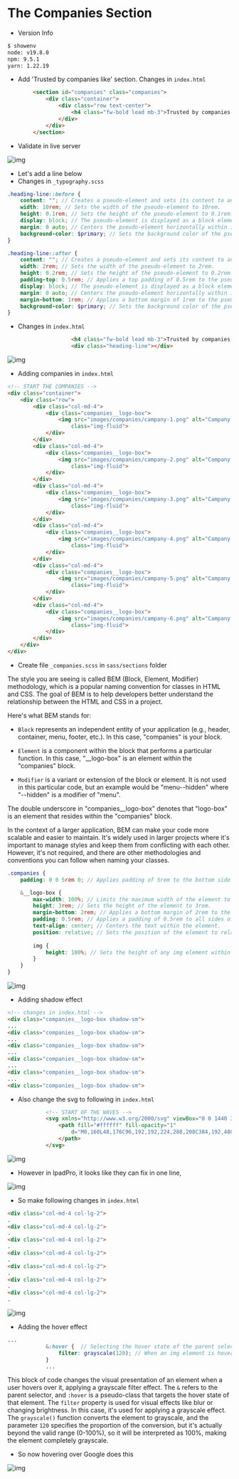 # The Companies Section

- Version Info

```bash
$ showenv
node: v19.8.0
npm: 9.5.1
yarn: 1.22.19
```

- Add 'Trusted by companies like' section. Changes in `index.html`

```html
        <section id="companies" class="companies">
            <div class="container">
                <div class="row text-center">
                    <h4 class="fw-bold lead mb-3">Trusted by companies like</h4>
                </div>
            </div>
        </section>
```

- Validate in live server

![img](.images/image-2023-06-12-20-48-23.png)

- Let's add a line below
- Changes in `_typography.scss`

```scss
.heading-line::before {
    content: ""; // Creates a pseudo-element and sets its content to an empty string.
    width: 10rem; // Sets the width of the pseudo-element to 10rem.
    height: 0.1rem; // Sets the height of the pseudo-element to 0.1rem.
    display: block; // The pseudo-element is displayed as a block element, taking up the full width its parent allows.
    margin: 0 auto; // Centers the pseudo-element horizontally within its parent.
    background-color: $primary; // Sets the background color of the pseudo-element as specified in the $primary variable.
}

.heading-line::after {
    content: ""; // Creates a pseudo-element and sets its content to an empty string.
    width: 2rem; // Sets the width of the pseudo-element to 2rem.
    height: 0.2rem; // Sets the height of the pseudo-element to 0.2rem.
    padding-top: 0.5rem; // Applies a top padding of 0.5rem to the pseudo-element.
    display: block; // The pseudo-element is displayed as a block element, taking up the full width its parent allows.
    margin: 0 auto; // Centers the pseudo-element horizontally within its parent.
    margin-bottom: 1rem; // Applies a bottom margin of 1rem to the pseudo-element.
    background-color: $primary; // Sets the background color of the pseudo-element as specified in the $primary variable.
}
```

- Changes in `index.html`

```html
                    <h4 class="fw-bold lead mb-3">Trusted by companies like</h4>
                    <div class="heading-line"></div>
```

![img](.images/image-2023-06-13-07-04-12.png)

- Adding companies in `index.html`

```html
<!-- START THE COMPANIES -->
<div class="container">
    <div class="row">
        <div class="col-md-4">
            <div class="companies__logo-box">
                <img src="images/companies/campany-1.png" alt="Campany 1 logo" title="Campany 1 Logo"
                    class="img-fluid">
            </div>
        </div>
        <div class="col-md-4">
            <div class="companies__logo-box">
                <img src="images/companies/campany-2.png" alt="Campany 2 logo" title="Campany 2 Logo"
                    class="img-fluid">
            </div>
        </div>
        <div class="col-md-4">
            <div class="companies__logo-box">
                <img src="images/companies/campany-3.png" alt="Campany 3 logo" title="Campany 3 Logo"
                    class="img-fluid">
            </div>
        </div>
        <div class="col-md-4">
            <div class="companies__logo-box">
                <img src="images/companies/campany-4.png" alt="Campany 4 logo" title="Campany 4 Logo"
                    class="img-fluid">
            </div>
        </div>
        <div class="col-md-4">
            <div class="companies__logo-box">
                <img src="images/companies/campany-5.png" alt="Campany 5 logo" title="Campany 5 Logo"
                    class="img-fluid">
            </div>
        </div>
        <div class="col-md-4">
            <div class="companies__logo-box">
                <img src="images/companies/campany-6.png" alt="Campany 6 logo" title="Campany 6 Logo"
                    class="img-fluid">
            </div>
        </div>
    </div>
</div>
```

- Create file `_companies.scss` in `sass/sections` folder

The style you are seeing is called BEM (Block, Element, Modifier) methodology, which is a popular naming convention for classes in HTML and CSS. The goal of BEM is to help developers better understand the relationship between the HTML and CSS in a project.

Here's what BEM stands for:

- `Block` represents an independent entity of your application (e.g., header, container, menu, footer, etc.). In this case, "companies" is your block.
  
- `Element` is a component within the block that performs a particular function. In this case, "__logo-box" is an element within the "companies" block.

- `Modifier` is a variant or extension of the block or element. It is not used in this particular code, but an example would be "menu--hidden" where "--hidden" is a modifier of "menu".

The double underscore in "companies__logo-box" denotes that "logo-box" is an element that resides within the "companies" block.

In the context of a larger application, BEM can make your code more scalable and easier to maintain. It's widely used in larger projects where it's important to manage styles and keep them from conflicting with each other. However, it's not required, and there are other methodologies and conventions you can follow when naming your classes.

```scss
.companies {
    padding: 0 0 5rem 0; // Applies padding of 5rem to the bottom side of the element, with no padding on the top, right, or left.

    &__logo-box {
        max-width: 100%; // Limits the maximum width of the element to 100% of its parent's width.
        height: 3rem; // Sets the height of the element to 3rem.
        margin-bottom: 2rem; // Applies a bottom margin of 2rem to the element.
        padding: 0.5rem; // Applies a padding of 0.5rem to all sides of the element.
        text-align: center; // Centers the text within the element.
        position: relative; // Sets the position of the element to relative, meaning any absolutely positioned children will position relative to this element.
        
        img {
            height: 100%; // Sets the height of any img element within the current element to 100% of its parent's height.
        }
    }
}
```

![img](.images/image-2023-06-13-21-45-46.png)

- Adding shadow effect

```html
<!-- changes in index.html -->
<div class="companies__logo-box shadow-sm">
...
<div class="companies__logo-box shadow-sm">
...
<div class="companies__logo-box shadow-sm">
...
<div class="companies__logo-box shadow-sm">
...
<div class="companies__logo-box shadow-sm">
...
<div class="companies__logo-box shadow-sm">
```

- Also change the svg to following in `index.html`

```html
            <!-- START OF THE WAVES -->
            <svg xmlns="http://www.w3.org/2000/svg" viewBox="0 0 1440 320">
                <path fill="#ffffff" fill-opacity="1"
                    d="M0,160L48,176C96,192,192,224,288,208C384,192,480,128,576,133.3C672,139,768,213,864,202.7C960,192,1056,96,1152,74.7C1248,53,1344,107,1392,133.3L1440,160L1440,320L1392,320C1344,320,1248,320,1152,320C1056,320,960,320,864,320C768,320,672,320,576,320C480,320,384,320,288,320C192,320,96,320,48,320L0,320Z">
                </path>
            </svg>
```

![img](.images/image-2023-06-14-05-34-09.png)

- However in IpadPro, it looks like they can fix in one line,

![img](.images/image-2023-06-14-06-13-53.png)

- So make following changes in `index.html`

```html
<div class="col-md-4 col-lg-2">
.
<div class="col-md-4 col-lg-2">
.
<div class="col-md-4 col-lg-2">
.
<div class="col-md-4 col-lg-2">
.
<div class="col-md-4 col-lg-2">
.
<div class="col-md-4 col-lg-2">
.
<div class="col-md-4 col-lg-2">
.
```

![img](.images/image-2023-06-14-06-17-05.png)

- Adding the hover effect

```scss
...
            &:hover {  // Selecting the hover state of the parent selector.
                filter: grayscale(120); // When an img element is hovered over, applies a grayscale filter with an intensity of 120 (which will be interpreted as 100%).
            }
            ...
```

This block of code changes the visual presentation of an element when a user hovers over it, applying a grayscale filter effect. The `&` refers to the parent selector, and `:hover` is a pseudo-class that targets the hover state of that element. The `filter` property is used for visual effects like blur or changing brightness. In this case, it's used for applying a grayscale effect. The `grayscale()` function converts the element to grayscale, and the parameter `120` specifies the proportion of the conversion, but it's actually beyond the valid range (0-100%), so it will be interpreted as 100%, making the element completely grayscale.

- So now hovering over Google does this

![img](.images/image-2023-06-14-06-31-28.png)

